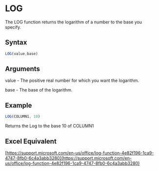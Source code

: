 # LOG

The LOG function returns the logarithm of a number to the base you specify.

## Syntax

```javascript
LOG(value,base)
```

## Arguments

value - The positive real number for which you want the logarithm.

base - The base of the logarithm.

## Example

```javascript
LOG(COLUMN1, 10)
```

Returns the Log to the base 10 of COLUMN1

## Excel Equivalent

[https://support.microsoft.com/en-us/office/log-function-4e82f196-1ca9-4747-8fb0-6c4a3abb3280](https://support.microsoft.com/en-us/office/log-function-4e82f196-1ca9-4747-8fb0-6c4a3abb3280)
